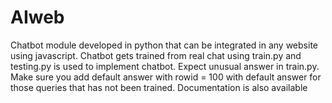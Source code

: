 # AIweb
Chatbot module developed in python that can be integrated in any website using javascript. Chatbot gets trained from real chat using train.py and testing.py is used to implement chatbot. Expect unusual answer in train.py. Make sure you add default answer with rowid = 100 with default answer for those queries that has not been trained. Documentation is also available 
